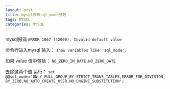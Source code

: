 ```yaml
---
layout: post
title: mysql修改sql_mode参数
tags: MYSQL
categories: MYSQL
---
```


mysql报错
`ERROR 1067 (42000): Invalid default value`

命令行进入mysql
输入：
`show variables like 'sql_mode';`

如果 value 值中包括：
`NO_ZERO_IN_DATE,NO_ZERO_DATE`
<!--more-->
去除这两个值
运行：
`set @@sql_mode='ONLY_FULL_GROUP_BY,STRICT_TRANS_TABLES,ERROR_FOR_DIVISION_BY_ZERO,NO_AUTO_CREATE_USER,NO_ENGINE_SUBSTITUTION';`